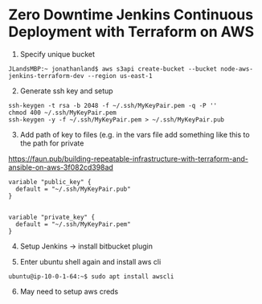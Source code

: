 # Zero Downtime Jenkins Continuous Deployment with Terraform on AWS


1. Specify unique bucket 

```
JLandsMBP:~ jonathanland$ aws s3api create-bucket --bucket node-aws-jenkins-terraform-dev --region us-east-1
```

2. Generate ssh key and setup

```
ssh-keygen -t rsa -b 2048 -f ~/.ssh/MyKeyPair.pem -q -P ''
chmod 400 ~/.ssh/MyKeyPair.pem
ssh-keygen -y -f ~/.ssh/MyKeyPair.pem > ~/.ssh/MyKeyPair.pub
```

3. Add path of key to files (e.g. in the vars file add something like this to the path for private 

https://faun.pub/building-repeatable-infrastructure-with-terraform-and-ansible-on-aws-3f082cd398ad

```
variable "public_key" {
  default = "~/.ssh/MyKeyPair.pub"
}


variable "private_key" {
  default = "~/.ssh/MyKeyPair.pem"
}
```

4. Setup Jenkins -> install bitbucket plugin 

5. Enter ubuntu shell again and install aws cli
```
ubuntu@ip-10-0-1-64:~$ sudo apt install awscli
```
6. May need to setup aws creds


